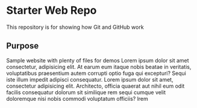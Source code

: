 # Starter Web Repo

This repository is for showing how Git and GitHub work

## Purpose

Sample website with plenty of files for demos
Lorem ipsum dolor sit amet consectetur, adipisicing elit. At earum eum itaque nobis beatae in veritatis, voluptatibus praesentium autem corrupti optio fuga qui excepturi? Sequi iste illum impedit adipisci consequatur.
Lorem ipsum dolor sit amet, consectetur adipisicing elit. Architecto, officia quaerat aut nihil eum odit facilis consequatur dolorum sit similique rem sequi cumque velit doloremque nisi nobis commodi voluptatum officiis?
lrem